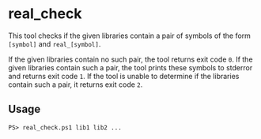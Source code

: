 # real_check 

This tool checks if the given libraries contain a pair of symbols of the form `[symbol]` and `real_[symbol]`. 

If the given libraries contain no such pair, the tool returns exit code `0`.
If the given libraries contain such a pair, the tool prints these symbols to stderror and returns exit code `1`.
If the tool is unable to determine if the libraries contain such a pair, it returns exit code `2`.


## Usage

```
PS> real_check.ps1 lib1 lib2 ...
```

